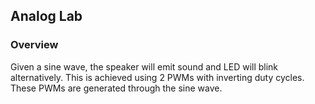 ## Analog Lab
### Overview
Given a sine wave, the speaker will emit sound and LED will blink alternatively. This is achieved using 2 PWMs with inverting duty cycles. These PWMs are generated through the sine wave.
